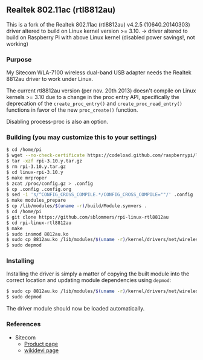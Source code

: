 ## Realtek 802.11ac (rtl8812au)

This is a fork of the Realtek 802.11ac (rtl8812au) v4.2.5 (10640.20140303)
driver altered to build on Linux kernel version >= 3.10.
-> driver altered to build on Raspberry Pi with above Linux kernel (disabled power savings!, not working)

### Purpose

My Sitecom WLA-7100 wireless dual-band USB adapter needs the Realtek 8812au
driver to work under Linux.

The current rtl8812au version (per nov. 20th 2013) doesn't compile on Linux
kernels >= 3.10 due to a change in the proc entry API, specifically the
deprecation of the `create_proc_entry()` and `create_proc_read_entry()`
functions in favor of the new `proc_create()` function. 

Disabling process-proc is also an option.

### Building (you may customize this to your settings)
```sh
$ cd /home/pi
$ wget --no-check-certificate https://codeload.github.com/raspberrypi/linux/tar.gz/rpi-3.10.y
$ tar -xzf rpi-3.10.y.tar.gz
$ rm rpi-3.10.y.tar.gz
$ cd linux-rpi-3.10.y
$ make mrproper
$ zcat /proc/config.gz > .config
$ cp .config .config.org
$ sed -i 's/^CONFIG_CROSS_COMPILE.*/CONFIG_CROSS_COMPILE=""/' .config
$ make modules_prepare
$ cp /lib/modules/$(uname -r)/build/Module.symvers .
$ cd /home/pi
$ git clone https://github.com/sblommers/rpi-linux-rtl8812au
$ cd rpi-linux-rtl8812au
$ make
$ sudo insmod 8812au.ko
$ sudo cp 8812au.ko /lib/modules/$(uname -r)/kernel/drivers/net/wireless
$ sudo depmod
```

### Installing

Installing the driver is simply a matter of copying the built module
into the correct location and updating module dependencies using `depmod`:

```sh
$ sudo cp 8812au.ko /lib/modules/$(uname -r)/kernel/drivers/net/wireless
$ sudo depmod
```

The driver module should now be loaded automatically.

### References

- Sitecom 
  - [Product page](http://www.sitecom.com/en/wi-fi-usb-30-adapter-ac1200/wla-7100/p/1617)
  - [wikidevi page](http://wikidevi.com/wiki/Sitecom_WLA-7100)
